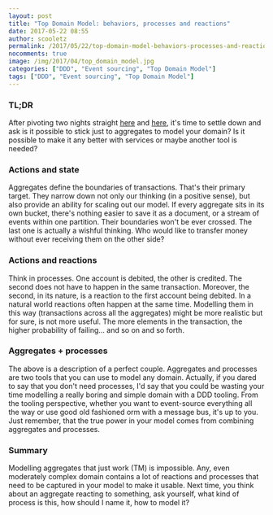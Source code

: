 ```yaml
---
layout: post
title: "Top Domain Model: behaviors, processes and reactions"
date: 2017-05-22 08:55
author: scooletz
permalink: /2017/05/22/top-domain-model-behaviors-processes-and-reactions/
nocomments: true
image: /img/2017/04/top_domain_model.jpg
categories: ["DDD", "Event sourcing", "Top Domain Model"]
tags: ["DDD", "Event sourcing", "Top Domain Model"]
---
```


### TL;DR

After pivoting two nights straight [here](http://blog.scooletz.com/2017/05/08/top-domain-model-ive-been-pivoting-all-night-long) and [here](http://blog.scooletz.com/2017/05/15/top-domain-model-ive-been-pivoting-all-night-long-again), it's time to settle down and ask is it possible to stick just to aggregates to model your domain? Is it possible to make it any better with services or maybe another tool is needed?

### Actions and state

Aggregates define the boundaries of transactions. That's their primary target. They narrow down not only our thinking (in a positive sense), but also provide an ability for scaling out our model. If every aggregate sits in its own bucket, there's nothing easier to save it as a document, or a stream of events within one partition. Their boundaries won't be ever crossed. The last one is actually a wishful thinking. Who would like to transfer money without ever receiving them on the other side?

### Actions and reactions

Think in processes. One account is debited, the other is credited. The second does not have to happen in the same transaction. Moreover, the second, in its nature, is a reaction to the first account being debited. In a natural world reactions often happen at the same time. Modelling them in this way (transactions across all the aggregates) might be more realistic but for sure, is not more useful. The more elements in the transaction, the higher probability of failing... and so on and so forth.

### Aggregates + processes

The above is a description of a perfect couple. Aggregates and processes are two tools that you can use to model any domain. Actually, if you dared to say that you don't need processes, I'd say that you could be wasting your time modelling a really boring and simple domain with a DDD tooling. From the tooling perspective, whether you want to event-source everything all the way or use good old fashioned orm with a message bus, it's up to you. Just remember, that the true power in your model comes from combining aggregates and processes.

### Summary

Modelling aggregates that just work (TM) is impossible. Any, even moderately complex domain contains a lot of reactions and processes that need to be captured in your model to make it usable. Next time, you think about an aggregate reacting to something, ask yourself, what kind of process is this, how should I name it, how to model it?
